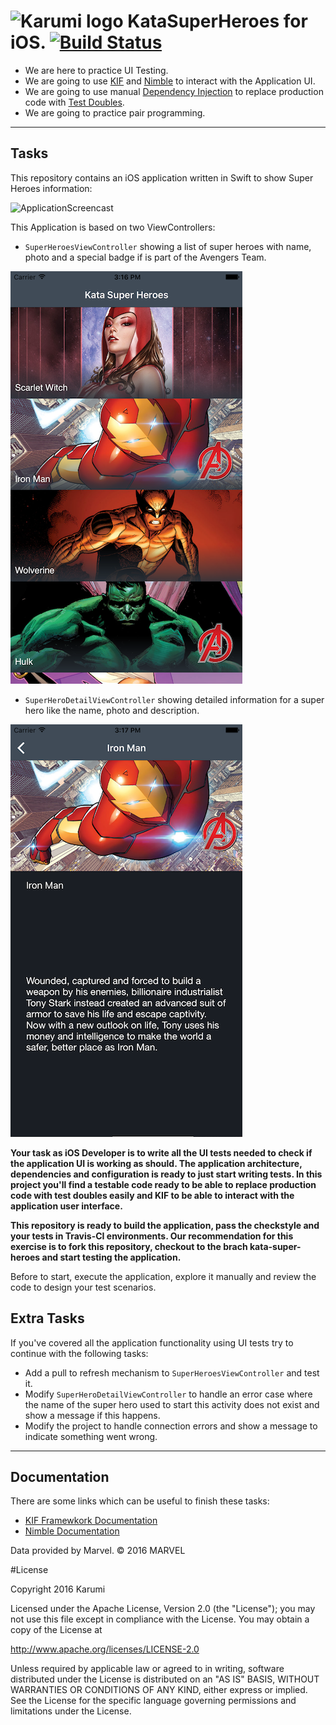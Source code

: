 ![Karumi logo][karumilogo] KataSuperHeroes for iOS. [![Build Status](https://travis-ci.org/Karumi/KataSuperHeroesIOS.svg?branch=master)](https://travis-ci.org/Karumi/https://travis-ci.com/Karumi/KataSuperHeroesIOS)
============================

- We are here to practice UI Testing.
- We are going to use [KIF][kif] and [Nimble][nimble] to interact with the Application UI.
- We are going to use manual [Dependency Injection][dependencyInjection] to replace production code with [Test Doubles][testDoubles].
- We are going to practice pair programming.

---

## Tasks

This repository contains an iOS application written in Swift to show Super Heroes information:

![ApplicationScreencast][applicationScreencast]

This Application is based on two ViewControllers:

* ``SuperHeroesViewController`` showing a list of super heroes with name, photo and a special badge if is part of the Avengers Team.

![SuperHeroesViewControllerScreenshot][superHeroesViewControllerScreenshot]

* ``SuperHeroDetailViewController`` showing detailed information for a super hero like the name, photo and description.

![SuperHeroDetailViewControllerScreenshot][superHeroDetailViewControllerScreenshot]


**Your task as iOS Developer is to write all the UI tests needed to check if the application UI is working as should. The application architecture, dependencies and configuration is ready to just start writing tests. In this project you'll find a testable code ready to be able to replace production code with test doubles easily and KIF to be able to interact with the application user interface.**

**This repository is ready to build the application, pass the checkstyle and your tests in Travis-CI environments. Our recommendation for this exercise is to fork this repository, checkout to the brach kata-super-heroes and start testing the application.**

Before to start, execute the application, explore it manually and review the code to design your test scenarios.

## Extra Tasks

If you've covered all the application functionality using UI tests try to continue with the following tasks:

* Add a pull to refresh mechanism to ``SuperHeroesViewController`` and test it.
* Modify ``SuperHeroDetailViewController`` to handle an error case where the name of the super hero used to start this activity does not exist and show a message if this happens.
* Modify the project to handle connection errors and show a message to indicate something went wrong.

---

## Documentation

There are some links which can be useful to finish these tasks:

* [KIF Framewkork Documentation][kif]
* [Nimble Documentation][nimble]

Data provided by Marvel. © 2016 MARVEL

#License

Copyright 2016 Karumi

Licensed under the Apache License, Version 2.0 (the "License");
you may not use this file except in compliance with the License.
You may obtain a copy of the License at

  http://www.apache.org/licenses/LICENSE-2.0

Unless required by applicable law or agreed to in writing, software
distributed under the License is distributed on an "AS IS" BASIS,
WITHOUT WARRANTIES OR CONDITIONS OF ANY KIND, either express or implied.
See the License for the specific language governing permissions and
limitations under the License.

[karumilogo]: https://cloud.githubusercontent.com/assets/858090/11626547/e5a1dc66-9ce3-11e5-908d-537e07e82090.png
[kif]: https://github.com/kif-framework/KIF
[nimble]: https://github.com/Quick/Nimble
[dependencyInjection]: http://www.martinfowler.com/articles/injection.html
[testDoubles]: http://www.martinfowler.com/bliki/TestDouble.html
[applicationScreencast]: ./art/applicationScreencast.gif
[superHeroesViewControllerScreenshot]: ./art/superHeroesViewControllerScreenshot.png
[superHeroDetailViewControllerScreenshot]: ./art/superHeroDetailViewControllerScreenshot.png
